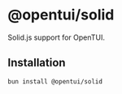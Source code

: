 # @opentui/solid

Solid.js support for OpenTUI.

## Installation

```bash
bun install @opentui/solid
```